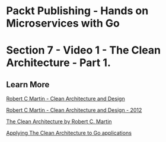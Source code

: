 # Packt Publishing - Hands on Microservices with Go
# Section 7 - Video 1 - The Clean Architecture - Part 1.

## Learn More

[Robert C Martin - Clean Architecture and Design](https://www.youtube.com/watch?v=Nsjsiz2A9mg&t=41s)

[Robert C Martin - Clean Architecture and Design - 2012](https://www.youtube.com/watch?v=asLUTiJJqdE&list=WL&index=91)

[The Clean Architecture by Robert C. Martin](https://8thlight.com/blog/uncle-bob/2012/08/13/the-clean-architecture.html)

[Applying The Clean Architecture to Go applications](https://manuel.kiessling.net/2012/09/28/applying-the-clean-architecture-to-go-applications/)
